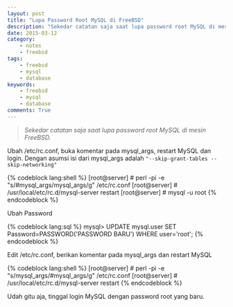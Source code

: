```yaml
---
layout: post
title: "Lupa Password Root MySQL di FreeBSD"
description: "Sekedar catatan saja saat lupa password root MySQL di mesin FreeBSD"
date: 2015-03-12
category:
    - notes
    - freebsd
tags:
    - freebsd
    - mysql
    - database
keywords:
    - freebsd
    - mysql
    - database
comments: True
---
```

> _Sekedar catatan saja saat lupa password root MySQL di mesin FreeBSD._

Ubah /etc/rc.conf, buka komentar pada mysql_args, restart MySQL dan login. Dengan asumsi isi dari mysql_args adalah `"--skip-grant-tables --skip-networking"`
<!--more-->

{% codeblock lang:shell %}
[root@server] # perl -pi -e "s/#mysql_args/mysql_args/g" /etc/rc.conf
[root@server] # /usr/local/etc/rc.d/mysql-server restart
[root@server] # mysql -u root
{% endcodeblock %}

Ubah Password

{% codeblock lang:sql %}
mysql> UPDATE mysql.user SET Password=PASSWORD('PASSWORD BARU') WHERE user='root';
{% endcodeblock %}

Edit /etc/rc.conf, berikan komentar pada mysql_args dan restart MySQL

{% codeblock lang:shell %}
[root@server] # perl -pi -e "s/mysql_args/#mysql_args/g" /etc/rc.conf
[root@server] # /usr/local/etc/rc.d/mysql-server restart
{% endcodeblock %}

Udah gitu aja, tinggal login MySQL dengan password root yang baru.
